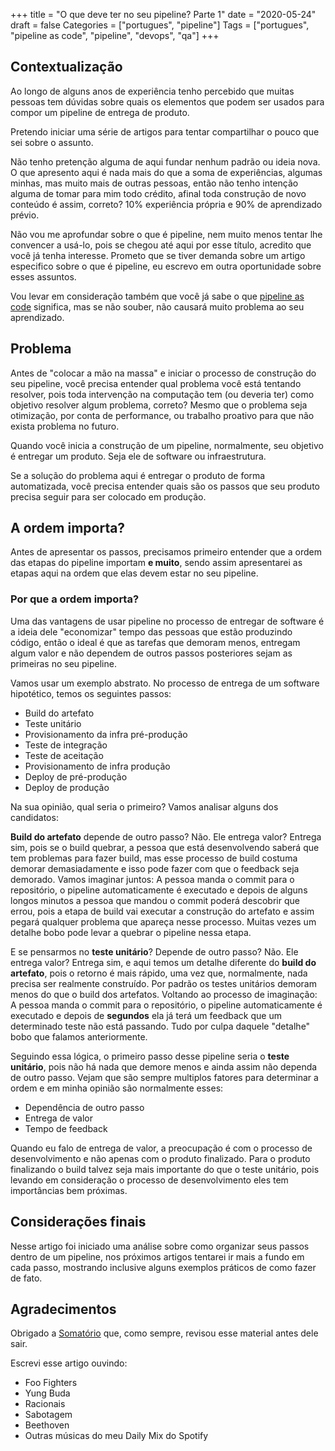 +++
title = "O que deve ter no seu pipeline? Parte 1"
date = "2020-05-24"
draft = false
Categories = ["portugues", "pipeline"]
Tags = ["portugues", "pipeline as code", "pipeline", "devops", "qa"]
+++

## Contextualização

Ao longo de alguns anos de experiência tenho percebido que muitas pessoas tem dúvidas sobre quais os elementos que podem ser usados para compor um pipeline de entrega de produto.

Pretendo iniciar uma série de artigos para tentar compartilhar o pouco que sei sobre o assunto.

Não tenho pretenção alguma de aqui fundar nenhum padrão ou ideia nova. O que apresento aqui é nada mais do que a soma de experiências, algumas minhas, mas muito mais de outras pessoas, então não tenho intenção alguma de tomar para mim todo crédito, afinal toda construção de novo conteúdo é assim, correto? 10% experiência própria e 90% de aprendizado prévio.

Não vou me aprofundar sobre o que é pipeline, nem muito menos tentar lhe convencer a usá-lo, pois se chegou até aqui por esse título, acredito que você já tenha interesse. Prometo que se tiver demanda sobre um artigo especifico sobre o que é pipeline, eu escrevo em outra oportunidade sobre esses assuntos.

Vou levar em consideração também que você já sabe o que [pipeline as code](https://www.thoughtworks.com/radar/techniques/pipelines-as-code) significa, mas se não souber, não causará muito problema ao seu aprendizado.

## Problema

Antes de "colocar a mão na massa" e iniciar o processo de construção do seu pipeline, você precisa entender qual problema você está tentando resolver, pois toda intervenção na computação tem (ou deveria ter) como objetivo resolver algum problema, correto? Mesmo que o problema seja otimização, por conta de performance, ou trabalho proativo para que não exista problema no futuro.

Quando você inicia a construção de um pipeline, normalmente, seu objetivo é entregar um produto. Seja ele de software ou infraestrutura. 

Se a solução do problema aqui é entregar o produto de forma automatizada, você precisa entender quais são os passos que seu produto precisa seguir para ser colocado em produção. 

## A ordem importa? 

Antes de apresentar os passos, precisamos primeiro entender que a ordem das etapas do pipeline importam **e muito**, sendo assim apresentarei as etapas aqui na ordem que elas devem estar no seu pipeline. 

### Por que a ordem importa?

Uma das vantagens de usar pipeline no processo de entregar de software é a ideia dele "economizar" tempo das pessoas que estão produzindo código, então o ideal é que as tarefas que demoram menos, entregam algum valor e não dependem de outros passos posteriores sejam as primeiras no seu pipeline.

Vamos usar um exemplo abstrato. No processo de entrega de um software hipotético, temos os seguintes passos:

- Build do artefato
- Teste unitário
- Provisionamento da infra pré-produção
- Teste de integração
- Teste de aceitação
- Provisionamento de infra produção
- Deploy de pré-produção
- Deploy de produção

Na sua opinião, qual seria o primeiro? Vamos analisar alguns dos candidatos:

**Build do artefato** depende de outro passo? Não. Ele entrega valor? Entrega sim, pois se o build quebrar, a pessoa que está desenvolvendo saberá que tem problemas para fazer build, mas esse processo de build costuma demorar demasiadamente e isso pode fazer com que o feedback seja demorado. Vamos imaginar juntos: A pessoa manda o commit para o repositório, o pipeline automaticamente é executado e depois de alguns longos minutos a pessoa que mandou o commit poderá descobrir que errou, pois a etapa de build vai executar a construção do artefato e assim pegará qualquer problema que apareça nesse processo. Muitas vezes um detalhe bobo pode levar a quebrar o pipeline nessa etapa.

E se pensarmos no **teste unitário**? Depende de outro passo? Não. Ele entrega valor? Entrega sim, e aqui temos um detalhe diferente do **build do artefato**, pois o retorno é mais rápido, uma vez que, normalmente, nada precisa ser realmente construído. Por padrão os testes unitários demoram menos do que o build dos artefatos. Voltando ao processo de imaginação: A pessoa manda o commit para o repositório, o pipeline automaticamente é executado e depois de **segundos** ela já terá um feedback que um determinado teste não está passando. Tudo por culpa daquele "detalhe" bobo que falamos anteriormente.

Seguindo essa lógica, o primeiro passo desse pipeline seria o **teste unitário**, pois não há nada que demore menos e ainda assim não dependa de outro passo. Vejam que são sempre multiplos fatores para determinar a ordem e em minha opinião são normalmente esses:

- Dependência de outro passo
- Entrega de valor
- Tempo de feedback

Quando eu falo de entrega de valor, a preocupação é com o processo de desenvolvimento e não apenas com o produto finalizado. Para o produto finalizando o build talvez seja mais importante do que o teste unitário, pois levando em consideração o processo de desenvolvimento eles tem importâncias bem próximas.

## Considerações finais

Nesse artigo foi iniciado uma análise sobre como organizar seus passos dentro de um pipeline, nos próximos artigos tentarei ir mais a fundo em cada passo, mostrando inclusive alguns exemplos práticos de como fazer de fato. 

## Agradecimentos

Obrigado a [Somatório](https://twitter.com/somatorio) que, como sempre, revisou esse material antes dele sair.

Escrevi esse artigo ouvindo:

- Foo Fighters
- Yung Buda
- Racionais
- Sabotagem
- Beethoven
- Outras músicas do meu Daily Mix do Spotify

